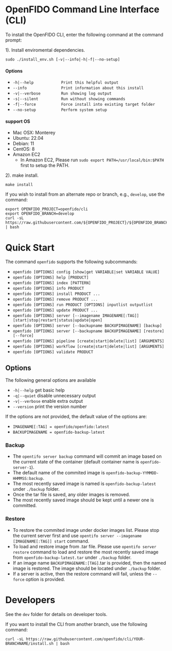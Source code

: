 # OpenFIDO Command Line Interface (CLI)

To install the OpenFIDO CLI, enter the following command at the command prompt:

1). Install enviromental dependencies.

~~~
sudo ./install_env.sh [-v|--info|-h|-f|--no-setup]
~~~

#### Options

* `-h|--help            Print this helpful output`
* `--info               Print information about this install`
* `-v|--verbose         Run showing log output`
* `-s|--silent          Run without showing commands`
* `-f|--force           Force install into existing target folder`
* `--no-setup           Perform system setup`

#### support OS

* Mac OSX: Monterey
* Ubuntu: 22.04
* Debian: 11
* CentOS: 8
* Amazon EC2
  * In Amazon EC2, Please run `sudo export PATH=/usr/local/bin:$PATH` first to setup the PATH.

2). make install.

~~~
make install
~~~

If you wish to install from an alternate repo or branch, e.g., `develop`, use the command:

~~~
export OPENFIDO_PROJECT=openfido/cli
export OPENFIDO_BRANCH=develop
curl -sL https://raw.githubusercontent.com/${OPENFIDO_PROJECT}/${OPENFIDO_BRANCH}/install.sh | bash
~~~

# Quick Start

The command `openfido` supports the following subcommands:

* `openfido [OPTIONS] config [show|get VARIABLE|set VARIABLE VALUE]`
* `openfido [OPTIONS] help [PRODUCT]`
* `openfido [OPTIONS] index [PATTERN]`
* `openfido [OPTIONS] info PRODUCT`
* `openfido [OPTIONS] install PRODUCT ...`
* `openfido [OPTIONS] remove PRODUCT ...`
* `openfido [OPTIONS] run PRODUCT [OPTIONS] inputlist outputlist`
* `openfido [OPTIONS] update PRODUCT ...`
* `openfido [OPTIONS] server [--imagename IMAGENAME[:TAG]] [start|stop|restart|status|update|open]`
* `openfido [OPTIONS] server [--backupname BACKUPIMAGENAME] [backup]`
* `openfido [OPTIONS] server [--backupname BACKUPIMAGENAME] [restore] [--force]`
* `openfido [OPTIONS] pipeline [create|start|delete|list] [ARGUMENTS]`
* `openfido [OPTIONS] workflow [create|start|delete|list] [ARGUMENTS]`
* `openfido [OPTIONS] validate PRODUCT`

## Options

The following general options are available

* `-h|--help`      get basic help
* `-q|--quiet`     disable unnecessary output
* `-v|--verbose`   enable extra output
* `--version`      print the version number

If the options are not provided, the default value of the options are:

* `IMAGENAME[:TAG] = openfido/openfido:latest`
* `BACKUPIMAGENAME = openfido-backup-latest`

### Backup

* The `opentifo server backup` command will commit an image based on the current state of the container (default container name is `openfido-server-1`).
* The default name of the commited image is `openfido-backup-YYMMDD-HHMMSS:backup`.
* The most recently saved image is named is `openfido-backup-latest` under `./backup` folder.
* Once the tar file is saved, any older images is removed.
* The most recently saved image should be kept until a newer one is committed.

### Restore

* To restore the commited image under docker images list. Please stop the current server first and use `opentifo server --imagename [IMAGENAME[:TAG]] start` command.
* To load and restore image from .tar file. Please use `opentifo server restore` command to load and restore the most recently saved image from `openfido-backup-latest.tar` under `./backup` folder.
* If an image name `BACKUPIMAGENAME:[TAG]`.tar is provided, then the named image is restored. The image should be located under `./backup` folder.
* If a server is active, then the restore command will fail, unless the `--force` option is provided.

# Developers

See the `dev` folder for details on developer tools.

If you want to install the CLI from another branch, use the following command:

~~~
curl -sL https://raw.githubusercontent.com/openfido/cli/YOUR-BRANCHNAME/install.sh | bash
~~~
